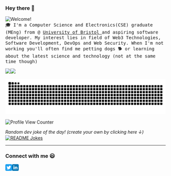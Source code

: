 ### Hey there 👋

<img src="https://github.com/luke-who/luke-who/blob/main/matrix_programmer.gif" alt="Welcome!" width="500"/> 

<div align="left">
  <samp>
    🎓 I'm a Computer Science and Electronics(CSE) graduate (MEng) from @ <a href="https://twitter.com/BristolUni">University of Bristol </a>
       and aspiring software developer. My interest lies in field of Web3 Technologies, Software Development, DevOps and Web Security. When I'm not working you'll often find me petting dogs 🐕 or learning about the latest science and technology (not at the same time though)
  </samp>
</div>

<!-------------------------------------------------------------------------------------------------------------------->

<a href="#"><img height="152px" src="https://github-readme-stats.vercel.app/api?username=luke-who&hide_title=false&hide_border=false&show_icons=true&include_all_commits=true&count_private=true&line_height=21&theme=github_dark" /><!-- wi*quL3fcV --><img height="152px" src="https://github-readme-stats.vercel.app/api/top-langs/?username=luke-who&hide=html&hide_title=false&hide_border=false&layout=compact&langs_count=6&theme=github_dark" /></a>

![snake svg](https://github.com/luke-who/luke-who/blob/output/github-contribution-grid-snake.svg)

![Profile View Counter](https://komarev.com/ghpvc/?username=luke-who&style=flat-square)

<div>
<i>Random dev joke of the day! (create your own by clicking here ↓)</i><br>
<a href="https://readme-jokes.vercel.app"><img align="center" src="https://readme-jokes.vercel.app/api?bgColor=%23073b4c&textColor=%2306d6a0&aColor=%2306d6a0&borderColor=%2306d6a0" alt="README Jokes"></a>
</dev>

--------------------------------------------------------------------------------------------------------------------
### Connect with me :smiley:
<a href="https://twitter.com/luke_zh_">
  <img align="left" alt="Luke Zhang Twitter" width="21px" src="https://raw.githubusercontent.com/edent/SuperTinyIcons/099dc12b59179d07d534069bc8551718f786d91a/images/svg/twitter.svg" />
</a>
</a>
<a href="https://www.linkedin.com/in/luke-z-33787a150/">
  <img align="left" alt="Luke Zhang LinkedIn" width="21px" src="https://raw.githubusercontent.com/edent/SuperTinyIcons/099dc12b59179d07d534069bc8551718f786d91a/images/svg/linkedin.svg" />
</a>
<!--
<a href="#">
  <img align="left" alt="Luke Zhang DEV" width="21px" src="https://raw.githubusercontent.com/edent/SuperTinyIcons/099dc12b59179d07d534069bc8551718f786d91a/images/svg/dev_to.svg" />
</a>
<a href="#">
  <img align="left" alt="Luke Zhang Reddit" width="21px" src="https://raw.githubusercontent.com/edent/SuperTinyIcons/099dc12b59179d07d534069bc8551718f786d91a/images/svg/reddit.svg" />
<a href="#">
  <img align="left" alt="Luke Zhang Medium" width="21px" src="https://raw.githubusercontent.com/edent/SuperTinyIcons/099dc12b59179d07d534069bc8551718f786d91a/images/svg/medium.svg" />
</a>
<a href="#">
  <img align="left" alt="Luke Zhang Quora" width="21px" src="https://raw.githubusercontent.com/FortAwesome/Font-Awesome/1147d199a35293b391152ee85e2d30988439157f/svgs/brands/quora.svg" />
-->
</a><br/><br/>
<p align="center">
<!--<img alt="spotify" width="235px" src="https://spotify-github-profile.vercel.app/api/view?uid=315az42hka7jwtwpck3polrmtvwa&cover_image=false" /> -->
</p>

<!--
<i>Follow me on the web:</i><br>

<a href="#" target="_blank"><img src="https://img.shields.io/badge/LinkedIn-%230077B5.svg?&style=flat-square&logo=linkedin&logoColor=white" alt="LinkedIn"></a>
<a href="#" target="_blank"><img src="https://img.shields.io/badge/Instagram-%23E4405F.svg?&style=flat-square&logo=instagram&logoColor=white" alt="Instagram"></a>
<a href="#" target="_blank"><img src="https://img.shields.io/badge/Twitter-%231DA1F2.svg?&style=flat-square&logo=twitter&logoColor=white" alt="Twitter"></a>
<a href="#" target="_blank"><img src="https://img.shields.io/badge/Spotify-%231ED760.svg?&style=flat-square&logo=spotify&logoColor=white" alt="Spotify"></a>
<a href="#" target="_blank"><img src="https://img.shields.io/badge/DEV-%230A0A0A.svg?&style=flat-square&logo=DEV.to&logoColor=white" alt="DEV.to"></a>

-->



<!--
**luke-who/luke-who** is a ✨ _special_ ✨ repository because its `README.md` (this file) appears on your GitHub profile.

Here are some ideas to get you started:

- 🔭 I’m currently working on ...
- 🌱 I’m currently learning ...
- 👯 I’m looking to collaborate on ...
- 🤔 I’m looking for help with ...
- 💬 Ask me about ...
- 📫 How to reach me: ...
- 😄 Pronouns: ...
- ⚡ Fun fact: ...
-->
